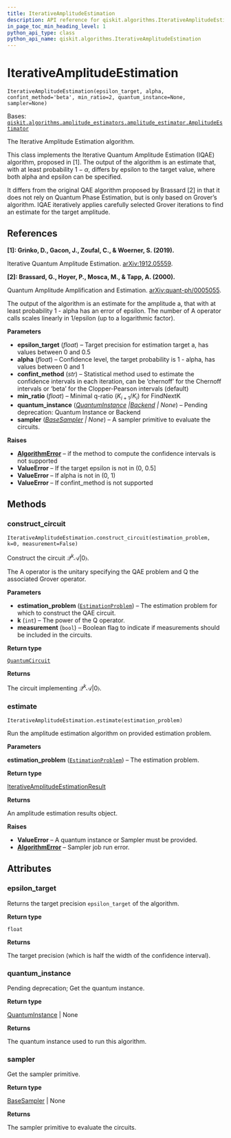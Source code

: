 ```yaml
---
title: IterativeAmplitudeEstimation
description: API reference for qiskit.algorithms.IterativeAmplitudeEstimation
in_page_toc_min_heading_level: 1
python_api_type: class
python_api_name: qiskit.algorithms.IterativeAmplitudeEstimation
---
```


# IterativeAmplitudeEstimation

<span id="qiskit.algorithms.IterativeAmplitudeEstimation" />

`IterativeAmplitudeEstimation(epsilon_target, alpha, confint_method='beta', min_ratio=2, quantum_instance=None, sampler=None)`

Bases: [`qiskit.algorithms.amplitude_estimators.amplitude_estimator.AmplitudeEstimator`](qiskit.algorithms.AmplitudeEstimator "qiskit.algorithms.amplitude_estimators.amplitude_estimator.AmplitudeEstimator")

The Iterative Amplitude Estimation algorithm.

This class implements the Iterative Quantum Amplitude Estimation (IQAE) algorithm, proposed in \[1]. The output of the algorithm is an estimate that, with at least probability $1 - \alpha$, differs by epsilon to the target value, where both alpha and epsilon can be specified.

It differs from the original QAE algorithm proposed by Brassard \[2] in that it does not rely on Quantum Phase Estimation, but is only based on Grover’s algorithm. IQAE iteratively applies carefully selected Grover iterations to find an estimate for the target amplitude.

## References

**\[1]: Grinko, D., Gacon, J., Zoufal, C., & Woerner, S. (2019).**

Iterative Quantum Amplitude Estimation. [arXiv:1912.05559](https://arxiv.org/abs/1912.05559).

**\[2]: Brassard, G., Hoyer, P., Mosca, M., & Tapp, A. (2000).**

Quantum Amplitude Amplification and Estimation. [arXiv:quant-ph/0005055](http://arxiv.org/abs/quant-ph/0005055).

The output of the algorithm is an estimate for the amplitude a, that with at least probability 1 - alpha has an error of epsilon. The number of A operator calls scales linearly in 1/epsilon (up to a logarithmic factor).

**Parameters**

*   **epsilon\_target** (*float*) – Target precision for estimation target a, has values between 0 and 0.5
*   **alpha** (*float*) – Confidence level, the target probability is 1 - alpha, has values between 0 and 1
*   **confint\_method** (*str*) – Statistical method used to estimate the confidence intervals in each iteration, can be ‘chernoff’ for the Chernoff intervals or ‘beta’ for the Clopper-Pearson intervals (default)
*   **min\_ratio** (*float*) – Minimal q-ratio ($K_{i+1} / K_i$) for FindNextK
*   **quantum\_instance** ([*QuantumInstance*](qiskit.utils.QuantumInstance "qiskit.utils.QuantumInstance")  *|*[*Backend*](qiskit.providers.Backend "qiskit.providers.Backend") *| None*) – Pending deprecation: Quantum Instance or Backend
*   **sampler** ([*BaseSampler*](qiskit.primitives.BaseSampler "qiskit.primitives.BaseSampler") *| None*) – A sampler primitive to evaluate the circuits.

**Raises**

*   [**AlgorithmError**](qiskit.algorithms.AlgorithmError "qiskit.algorithms.AlgorithmError") – if the method to compute the confidence intervals is not supported
*   **ValueError** – If the target epsilon is not in (0, 0.5]
*   **ValueError** – If alpha is not in (0, 1)
*   **ValueError** – If confint\_method is not supported

## Methods

### construct\_circuit

<span id="qiskit.algorithms.IterativeAmplitudeEstimation.construct_circuit" />

`IterativeAmplitudeEstimation.construct_circuit(estimation_problem, k=0, measurement=False)`

Construct the circuit $\mathcal{Q}^k \mathcal{A} |0\rangle$.

The A operator is the unitary specifying the QAE problem and Q the associated Grover operator.

**Parameters**

*   **estimation\_problem** ([`EstimationProblem`](qiskit.algorithms.EstimationProblem "qiskit.algorithms.amplitude_estimators.estimation_problem.EstimationProblem")) – The estimation problem for which to construct the QAE circuit.
*   **k** (`int`) – The power of the Q operator.
*   **measurement** (`bool`) – Boolean flag to indicate if measurements should be included in the circuits.

**Return type**

[`QuantumCircuit`](qiskit.circuit.QuantumCircuit "qiskit.circuit.quantumcircuit.QuantumCircuit")

**Returns**

The circuit implementing $\mathcal{Q}^k \mathcal{A} |0\rangle$.

### estimate

<span id="qiskit.algorithms.IterativeAmplitudeEstimation.estimate" />

`IterativeAmplitudeEstimation.estimate(estimation_problem)`

Run the amplitude estimation algorithm on provided estimation problem.

**Parameters**

**estimation\_problem** ([`EstimationProblem`](qiskit.algorithms.EstimationProblem "qiskit.algorithms.amplitude_estimators.estimation_problem.EstimationProblem")) – The estimation problem.

**Return type**

[IterativeAmplitudeEstimationResult](qiskit.algorithms.IterativeAmplitudeEstimationResult "qiskit.algorithms.IterativeAmplitudeEstimationResult")

**Returns**

An amplitude estimation results object.

**Raises**

*   **ValueError** – A quantum instance or Sampler must be provided.
*   [**AlgorithmError**](qiskit.algorithms.AlgorithmError "qiskit.algorithms.AlgorithmError") – Sampler job run error.

## Attributes

<span id="qiskit.algorithms.IterativeAmplitudeEstimation.epsilon_target" />

### epsilon\_target

Returns the target precision `epsilon_target` of the algorithm.

**Return type**

`float`

**Returns**

The target precision (which is half the width of the confidence interval).

<span id="qiskit.algorithms.IterativeAmplitudeEstimation.quantum_instance" />

### quantum\_instance

Pending deprecation; Get the quantum instance.

**Return type**

[QuantumInstance](qiskit.utils.QuantumInstance "qiskit.utils.QuantumInstance") | None

**Returns**

The quantum instance used to run this algorithm.

<span id="qiskit.algorithms.IterativeAmplitudeEstimation.sampler" />

### sampler

Get the sampler primitive.

**Return type**

[BaseSampler](qiskit.primitives.BaseSampler "qiskit.primitives.BaseSampler") | None

**Returns**

The sampler primitive to evaluate the circuits.

